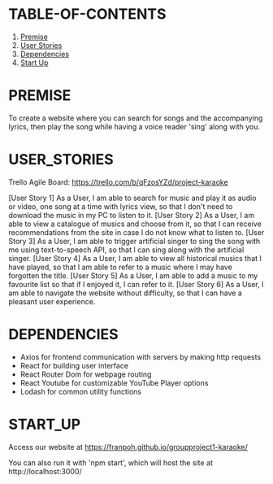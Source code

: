 # TABLE-OF-CONTENTS

1. [Premise](#premise)
2. [User Stories](#user_stories)
3. [Dependencies](#dependencies)
4. [Start Up](#start_up)

# PREMISE

To create a website where you can search for songs and the accompanying lyrics, then play the song while having a voice reader 'sing' along with you. 

# USER_STORIES

Trello Agile Board: https://trello.com/b/qFzosYZd/project-karaoke

[User Story 1] As a User, I am able to search for music and play it as audio or video, one song at a time with lyrics view, so that I don't need to download the music in my PC to listen to it.
[User Story 2] As a User, I am able to view a catalogue of musics and choose from it, so that I can receive recommendations from the site in case I do not know what to listen to.
[User Story 3] As a User, I am able to trigger artificial singer to sing the song with me using text-to-speech API, so that I can sing along with the artificial singer.
[User Story 4] As a User, I am able to view all historical musics that I have played, so that I am able to refer to a music where I may have forgotten the title.
[User Story 5] As a User, I am able to add a music to my favourite list so that if I enjoyed it, I can refer to it.
[User Story 6] As a User, I am able to navigate the website without difficulty, so that I can have a pleasant user experience.

# DEPENDENCIES

- Axios for frontend communication with servers by making http requests
- React for building user interface
- React Router Dom for webpage routing
- React Youtube for customizable YouTube Player options
- Lodash for common utility functions

# START_UP

Access our website at https://franpoh.github.io/groupproject1-karaoke/

You can also run it with 'npm start', which will host the site at http://localhost:3000/
